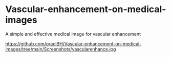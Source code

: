 # Vascular-enhancement-on-medical-images
A simple and effective medical image for vascular enhancement

https://github.com/oraclBH/Vascular-enhancement-on-medical-images/tree/main/Screenshots/vascularenhance.jpg
